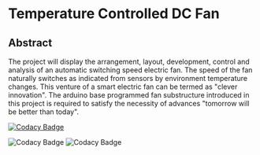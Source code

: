 # Temperature Controlled DC Fan

 ## Abstract
 
 The project will display the arrangement, layout, development, control and analysis of an automatic switching speed electric fan. The speed of the fan 
 naturally switches as indicated from sensors by environment temperature changes. This venture of a smart electric fan
 can be termed as "clever innovation". The arduino base programmed fan substructure introduced in this
 project is required to satisfy the necessity of advances "tomorrow will be better than today".
 
[![Codacy Badge](https://app.codacy.com/project/badge/Grade/91f2272bec3448beaa81e1604a7dd779)](https://www.codacy.com/gh/abhishek25kumar/M2-EmbSys/dashboard?utm_source=github.com&amp;utm_medium=referral&amp;utm_content=abhishek25kumar/M2-EmbSys&amp;utm_campaign=Badge_Grade)

![Codacy Badge](https://api.codiga.io/project/31760/score/svg)
![Codacy Badge](https://api.codiga.io/project/31760/status/svg)
